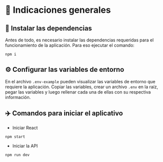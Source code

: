 # :speech_balloon: Indicaciones generales

## :rocket: Instalar las dependencias
Antes de todo, es necesario instalar las dependencias requeridas para el funcionamiento de la aplicación. Para eso ejecutar el comando:  
```bash
npm i
  ```

## :gear: Configurar las variables de entorno
En el archivo `.env-example` pueden visualizar las variables de entorno que requiere la aplicación. Copiar las variables, crear un archivo `.env` en la raíz, pegar las variables y luego rellenar cada una de ellas con su respectiva información.

## :airplane: Comandos para iniciar el aplicativo
- Iniciar React
```bash
npm start
```

- Iniciar la API
```bash
npm run dev
```
